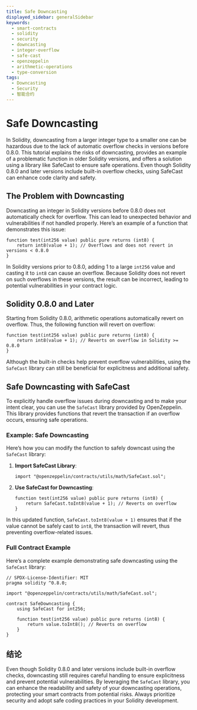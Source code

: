 ```yaml
---
title: Safe Downcasting
displayed_sidebar: generalSidebar
keywords:
  - smart-contracts
  - solidity
  - security
  - downcasting
  - integer-overflow
  - safe-cast
  - openzeppelin
  - arithmetic-operations
  - type-conversion
tags:
  - Downcasting
  - Security
  - 智能合约
---
```


# Safe Downcasting

In Solidity, downcasting from a larger integer type to a smaller one can be hazardous due to the lack of automatic overflow checks in versions before 0.8.0. This tutorial explains the risks of downcasting, provides an example of a problematic function in older Solidity versions, and offers a solution using a library like SafeCast to ensure safe operations. Even though Solidity 0.8.0 and later versions include built-in overflow checks, using SafeCast can enhance code clarity and safety.

## The Problem with Downcasting

Downcasting an integer in Solidity versions before 0.8.0 does not automatically check for overflow. This can lead to unexpected behavior and vulnerabilities if not handled properly. Here’s an example of a function that demonstrates this issue:

```solidity
function test(int256 value) public pure returns (int8) {
    return int8(value + 1); // Overflows and does not revert in versions < 0.8.0
}
```

In Solidity versions prior to 0.8.0, adding 1 to a large `int256` value and casting it to `int8` can cause an overflow. Because Solidity does not revert on such overflows in these versions, the result can be incorrect, leading to potential vulnerabilities in your contract logic.

## Solidity 0.8.0 and Later

Starting from Solidity 0.8.0, arithmetic operations automatically revert on overflow. Thus, the following function will revert on overflow:

```solidity
function test(int256 value) public pure returns (int8) {
    return int8(value + 1); // Reverts on overflow in Solidity >= 0.8.0
}
```

Although the built-in checks help prevent overflow vulnerabilities, using the `SafeCast` library can still be beneficial for explicitness and additional safety.

## Safe Downcasting with SafeCast

To explicitly handle overflow issues during downcasting and to make your intent clear, you can use the `SafeCast` library provided by OpenZeppelin. This library provides functions that revert the transaction if an overflow occurs, ensuring safe operations.

### Example: Safe Downcasting

Here’s how you can modify the function to safely downcast using the `SafeCast` library:

1. **Import SafeCast Library**:

   ```solidity
   import "@openzeppelin/contracts/utils/math/SafeCast.sol";
   ```

2. **Use SafeCast for Downcasting**:
   ```solidity
   function test(int256 value) public pure returns (int8) {
       return SafeCast.toInt8(value + 1); // Reverts on overflow
   }
   ```

In this updated function, `SafeCast.toInt8(value + 1)` ensures that if the value cannot be safely cast to `int8`, the transaction will revert, thus preventing overflow-related issues.

### Full Contract Example

Here’s a complete example demonstrating safe downcasting using the `SafeCast` library:

```solidity
// SPDX-License-Identifier: MIT
pragma solidity ^0.8.0;

import "@openzeppelin/contracts/utils/math/SafeCast.sol";

contract SafeDowncasting {
    using SafeCast for int256;

    function test(int256 value) public pure returns (int8) {
        return value.toInt8(); // Reverts on overflow
    }
}
```

## 结论

Even though Solidity 0.8.0 and later versions include built-in overflow checks, downcasting still requires careful handling to ensure explicitness and prevent potential vulnerabilities. By leveraging the `SafeCast` library, you can enhance the readability and safety of your downcasting operations, protecting your smart contracts from potential risks. Always prioritize security and adopt safe coding practices in your Solidity development.
